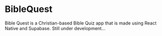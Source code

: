 # BibleQuest
Bible Quest is a Christian-based Bible Quiz app that is made using React Native and Supabase. Still under development...
